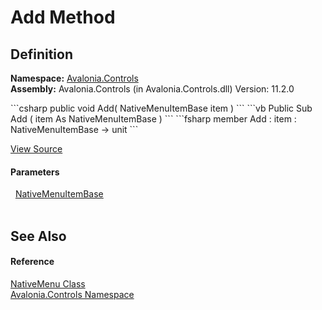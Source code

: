 # Add Method




## Definition
**Namespace:** <a href="N_Avalonia_Controls">Avalonia.Controls</a>  
**Assembly:** Avalonia.Controls (in Avalonia.Controls.dll) Version: 11.2.0

<Tabs groupId="api-code-preview">
<TabItem value="csharp" label="C#">
```csharp
public void Add(
	NativeMenuItemBase item
)
```
</TabItem>
<TabItem value="vb" label="VB">
```vb
Public Sub Add ( 
	item As NativeMenuItemBase
)
```
</TabItem>
<TabItem value="fsharp" label="F#">
```fsharp
member Add : 
        item : NativeMenuItemBase -> unit 
```
</TabItem>
</Tabs>



<a href="https://github.com/AvaloniaUI/Avalonia/tree/master/src/Avalonia.Controls/NativeMenu.cs#L97" title="View the source code">View Source</a>



#### Parameters
<dl><dt>  <a href="T_Avalonia_Controls_NativeMenuItemBase">NativeMenuItemBase</a></dt><dd> </dd></dl>

## See Also


#### Reference
<a href="T_Avalonia_Controls_NativeMenu">NativeMenu Class</a>  
<a href="N_Avalonia_Controls">Avalonia.Controls Namespace</a>  

